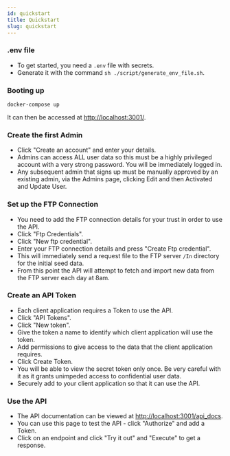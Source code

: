 ```yaml
---
id: quickstart
title: Quickstart
slug: quickstart
---
```


### .env file

- To get started, you need a `.env` file with secrets.
- Generate it with the command `sh ./script/generate_env_file.sh`.

### Booting up

```
docker-compose up
```

It can then be accessed at [http://localhost:3001/](http://localhost:3001/).

### Create the first Admin

- Click "Create an account" and enter your details.
- Admins can access ALL user data so this must be a highly privileged account with a very strong password. You will be immediately logged in.
- Any subsequent admin that signs up must be manually approved by an existing admin, via the Admins page, clicking Edit and then Activated and Update User.

### Set up the FTP Connection

- You need to add the FTP connection details for your trust in order to use the API.
- Click "Ftp Credentials".
- Click "New ftp credential".
- Enter your FTP connection details and press "Create Ftp credential".
- This will immediately send a request file to the FTP server `/In` directory for the initial seed data.
- From this point the API will attempt to fetch and import new data from the FTP server each day at 8am.

### Create an API Token

- Each client application requires a Token to use the API.
- Click "API Tokens".
- Click "New token".
- Give the token a name to identify which client application will use the token.
- Add permissions to give access to the data that the client application requires.
- Click Create Token.
- You will be able to view the secret token only once. Be very careful with it as it grants unimpeded access to confidential user data.
- Securely add to your client application so that it can use the API.

### Use the API

- The API documentation can be viewed at [http://localhost:3001/api_docs](http://localhost:3001/api_docs).
- You can use this page to test the API - click "Authorize" and add a Token.
- Click on an endpoint and click "Try it out" and "Execute" to get a response.
